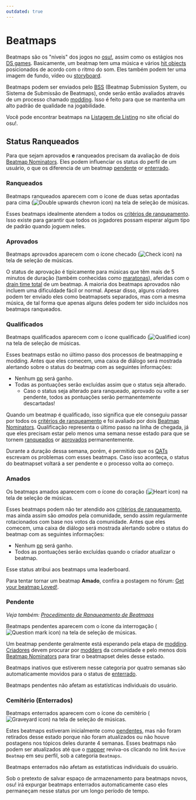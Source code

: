 ```yaml
---
outdated: true
---
```


# Beatmaps

Beatmaps são os "níveis" dos jogos no [osu!](/wiki/osu!_glossary), assim como os estágios nos [DS games](/wiki/Glossary#ds-games). Basicamente, um beatmap tem uma música e vários [hit objects](/wiki/hit_objects) posicionados de acordo com o ritmo do som. Eles também podem ter uma imagem de fundo, vídeo ou [storyboard](/wiki/storyboard).

Beatmaps podem ser enviados pelo [BSS](/wiki/BSS) (Beatmap Submission System, ou Sistema de Submissão de Beatmaps), onde serão então avaliados através de um processo chamado [modding](/wiki/modding). Isso é feito para que se mantenha um alto padrão de qualidade na jogabilidade.

Você pode encontrar beatmaps na [Listagem de Listing](https://osu.ppy.sh/beatmapsets) no site oficial do osu!.

## Status Ranqueados

Para que sejam aprovados **e** ranqueados precisam da avaliação de dois [Beatmap Nominators](/wiki/Beatmap_Nominators). Eles podem influenciar os status do perfil de um usuário, o que os diferencia de um beatmap [pendente](#pending) or [enterrado](#graveyard).

### Ranqueados

Beatmaps ranqueados aparecem com o ícone de duas setas apontadas para cima (![Double upwards chevron icon](/wiki/shared/status/ranked.png)) na tela de seleção de músicas.

Esses beatmaps idealmente atendem a todos os [critérios de ranqueamento](/wiki/ranking_criteria). Isso existe para garantir que todos os jogadores possam esperar algum tipo de padrão quando joguem neles.

### Aprovados

Beatmaps aprovados aparecem com o ícone checado (![Check icon](/wiki/shared/status/approved.png)) na tela de seleção de músicas.

O status de aprovação é tipicamente para músicas que têm mais de 5 minutos de duração (também conhecidas como [maratonas](/wiki/marathon)), aferidas com o [drain time total](/wiki/drain_time) de um beatmap. A maioria dos beatmaps aprovados não incluem uma dificuldade fácil or normal. Apesar disso, alguns criadores podem ter enviado eles como beatmapsets separados, mas com a mesma música, de tal forma que apenas alguns deles podem ter sido incluídos nos beatmaps ranqueados.

### Qualificados

Beatmaps qualificados aparecem com o ícone qualificado (![Qualified icon](/wiki/shared/status/qualified.png)) na tela de seleção de músicas.

Esses beatmaps estão no último passo dos processos de beatmapping e modding. Antes que eles comecem, uma caixa de diálogo será mostrada alertando sobre o status do beatmap com as seguintes informações:

- Nenhum [pp](/wiki/pp) será ganho.
- Todas as pontuações serão excluídas assim que o status seja alterado.
  - Caso o status seja alterado para ranqueado, aprovado ou volte a ser pendente, todos as pontuações serão permanentemente descartadas!

Quando um beatmap é qualificado, isso significa que ele conseguiu passar por todos os [critérios de ranqueamento](/wiki/ranking_criteria) e foi avaliado por dois [Beatmap Nominators](/wiki/Beatmap_Nominators). Qualificação representa o último passo na linha de chegada, já que eles precisam estar pelo menos uma semana nesse estado para que se tornem [ranqueados](#ranked) or [aprovados](#approved) permanentemente.

Durante a duração dessa semana, porém, é permitido que os [QATs](/wiki/QAT) escrevam os problemas com esses beatmaps. Caso isso aconteça, o status do beatmapset voltará a ser pendente e o processo volta ao começo.

### Amados

Os beatmaps amados aparecem com o ícone do coração (![Heart icon](/wiki/shared/status/loved.png)) na tela de seleção de músicas.

Esses beatmaps podem não ter atendido aos [critérios de ranqueamento](/wiki/ranking_criteria), mas ainda assim são *amados* pela comunidade, sendo assim regularmente rotacionados com base nos votos da comunidade. Antes que eles comecem, uma caixa de diálogo será mostrada alertando sobre o status do beatmap com as seguintes informações:

- Nenhum [pp](/wiki/pp) será ganho.
- Todos as pontuações serão excluídas quando o criador atualizar o beatmap.

Esse status atribui aos beatmaps uma leaderboard.

Para tentar tornar um beatmap **Amado**, confira a postagem no fórum: [Get your beatmap Loved!](https://osu.ppy.sh/community/forums/topics/549835).

### Pendente

*Veja também: [Procedimento de Ranqueamento de Beatmaps](/wiki/Beatmap_ranking_procedure)*

Beatmaps pendentes aparecem com o ícone da interrogação (![Question mark icon](/wiki/shared/status/pending.png)) na tela de seleção de músicas.

Um beatmap pendente geralmente está esperando pela etapa de [modding](/wiki/modded). [Criadores](/wiki/Creators) devem procurar por [modders](/wiki/modders) da comunidade e pelo menos dois [Beatmap Nominators](/wiki/Beatmap_Nominators) para tirar o beatmapset deles desse estado.

Beatmaps inativos que estiverem nesse categoria por quatro semanas são automaticamente movidos para o status de [enterrado](#graveyard).

Beatmaps pendentes não afetam as estatísticas individuais do usuário.

### Cemitério (Enterrados)

Beatmaps enterrados aparecem com o ícone do cemitério (![Graveyard icon](/wiki/shared/status/graveyard.png)) na tela de seleção de músicas.

Estes beatmaps estiveram inicialmente como [pendentes](#pending), mas não foram retirados desse estado porque não foram atualizados ou não houve postagens nos tópicos deles durante 4 semanas. Esses beatmaps não podem ser atualizados até que o [mapper](/wiki/mapper) reviva-os clicando no link `Revive Beatmap` em seu perfil, sob a categoria `Beatmaps`.

Beatmaps enterrados não afetam as estatísticas individuais do usuário.

Sob o pretexto de salvar espaço de armazenamento para beatmaps novos, osu! irá expurgar beatmaps enterrados automaticamente caso eles permaneçam nesse status por um longo período de tempo.
